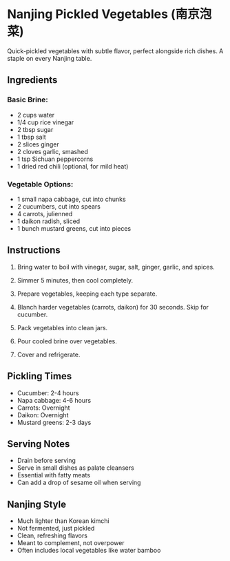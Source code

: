 # Nanjing Pickled Vegetables (南京泡菜)

Quick-pickled vegetables with subtle flavor, perfect alongside rich dishes. A staple on every Nanjing table.

## Ingredients

### Basic Brine:
- 2 cups water
- 1/4 cup rice vinegar
- 2 tbsp sugar
- 1 tbsp salt
- 2 slices ginger
- 2 cloves garlic, smashed
- 1 tsp Sichuan peppercorns
- 1 dried red chili (optional, for mild heat)

### Vegetable Options:
- 1 small napa cabbage, cut into chunks
- 2 cucumbers, cut into spears
- 4 carrots, julienned
- 1 daikon radish, sliced
- 1 bunch mustard greens, cut into pieces

## Instructions

1. Bring water to boil with vinegar, sugar, salt, ginger, garlic, and spices.

2. Simmer 5 minutes, then cool completely.

3. Prepare vegetables, keeping each type separate.

4. Blanch harder vegetables (carrots, daikon) for 30 seconds. Skip for cucumber.

5. Pack vegetables into clean jars.

6. Pour cooled brine over vegetables.

7. Cover and refrigerate.

## Pickling Times

- Cucumber: 2-4 hours
- Napa cabbage: 4-6 hours
- Carrots: Overnight
- Daikon: Overnight
- Mustard greens: 2-3 days

## Serving Notes

- Drain before serving
- Serve in small dishes as palate cleansers
- Essential with fatty meats
- Can add a drop of sesame oil when serving

## Nanjing Style

- Much lighter than Korean kimchi
- Not fermented, just pickled
- Clean, refreshing flavors
- Meant to complement, not overpower
- Often includes local vegetables like water bamboo